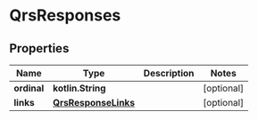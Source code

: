 
# QrsResponses

## Properties
| Name | Type | Description | Notes |
| ------------ | ------------- | ------------- | ------------- |
| **ordinal** | **kotlin.String** |  |  [optional] |
| **links** | [**QrsResponseLinks**](QrsResponseLinks.md) |  |  [optional] |



